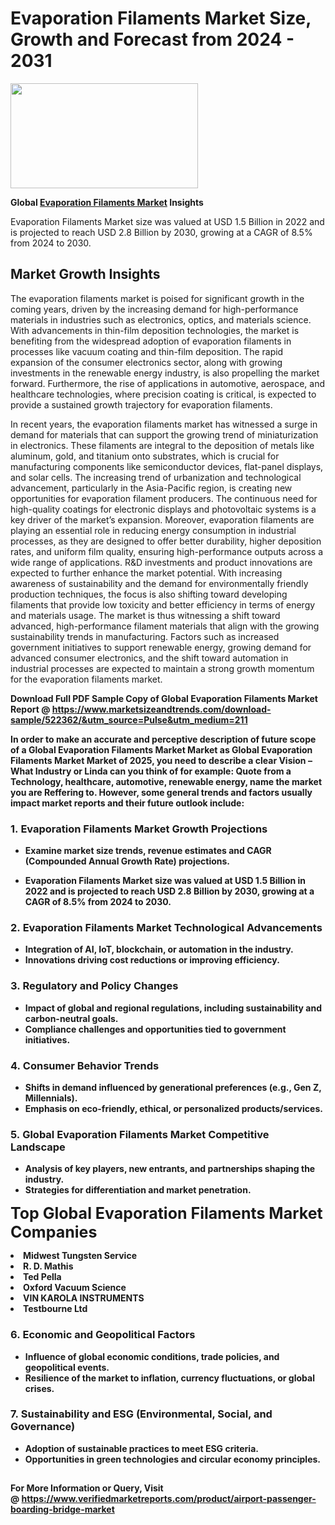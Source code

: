 <H1>Evaporation Filaments Market Size, Growth and Forecast from 2024 - 2031</H1><img class="aligncenter size-medium wp-image-584254" src="https://thirdeyenews.in/wp-content/uploads/2024/09/Global-Market-Research-300x168.jpeg" alt="" width="300" height="168" /><p><strong>Global&nbsp;<a href="https://www.marketsizeandtrends.com/download-sample/522362/&amp;utm_source=Pulse&amp;utm_medium=211">Evaporation Filaments Market</a> Insights</strong></p><p>Evaporation Filaments Market size was valued at USD 1.5 Billion in 2022 and is projected to reach USD 2.8 Billion by 2030, growing at a CAGR of 8.5% from 2024 to 2030.</p><p><h2>Market Growth Insights</h2> <p>The evaporation filaments market is poised for significant growth in the coming years, driven by the increasing demand for high-performance materials in industries such as electronics, optics, and materials science. With advancements in thin-film deposition technologies, the market is benefiting from the widespread adoption of evaporation filaments in processes like vacuum coating and thin-film deposition. The rapid expansion of the consumer electronics sector, along with growing investments in the renewable energy industry, is also propelling the market forward. Furthermore, the rise of applications in automotive, aerospace, and healthcare technologies, where precision coating is critical, is expected to provide a sustained growth trajectory for evaporation filaments.</p> <p><strong></strong></p> <p>In recent years, the evaporation filaments market has witnessed a surge in demand for materials that can support the growing trend of miniaturization in electronics. These filaments are integral to the deposition of metals like aluminum, gold, and titanium onto substrates, which is crucial for manufacturing components like semiconductor devices, flat-panel displays, and solar cells. The increasing trend of urbanization and technological advancement, particularly in the Asia-Pacific region, is creating new opportunities for evaporation filament producers. The continuous need for high-quality coatings for electronic displays and photovoltaic systems is a key driver of the market’s expansion. Moreover, evaporation filaments are playing an essential role in reducing energy consumption in industrial processes, as they are designed to offer better durability, higher deposition rates, and uniform film quality, ensuring high-performance outputs across a wide range of applications. R&D investments and product innovations are expected to further enhance the market potential. With increasing awareness of sustainability and the demand for environmentally friendly production techniques, the focus is also shifting toward developing filaments that provide low toxicity and better efficiency in terms of energy and materials usage. The market is thus witnessing a shift toward advanced, high-performance filament materials that align with the growing sustainability trends in manufacturing. Factors such as increased government initiatives to support renewable energy, growing demand for advanced consumer electronics, and the shift toward automation in industrial processes are expected to maintain a strong growth momentum for the evaporation filaments market.</p> <p><strong></p><p><span class=""><strong>Download Full PDF Sample Copy of Global Evaporation Filaments Market Report</strong> @ <a href="https://www.marketsizeandtrends.com/download-sample/522362/&amp;utm_source=Pulse&amp;utm_medium=211" target="_blank">https://www.marketsizeandtrends.com/download-sample/522362/&amp;utm_source=Pulse&amp;utm_medium=211</a></span></p><p>In order to make an accurate and perceptive description of future scope of a Global&nbsp;Evaporation Filaments Market Market as Global&nbsp;Evaporation Filaments Market Market of 2025, you need to describe a clear Vision &ndash; What Industry or Linda can you think of for example: Quote from a Technology, healthcare, automotive, renewable energy, name the market you are Reffering to. However, some general trends and factors usually impact market reports and their future outlook include:</p><h3>1.&nbsp;<strong>Evaporation Filaments Market Growth Projections</strong></h3><ul><li>Examine market size trends, revenue estimates and CAGR (Compounded Annual Growth Rate) projections.</li><li><p>Evaporation Filaments Market size was valued at USD 1.5 Billion in 2022 and is projected to reach USD 2.8 Billion by 2030, growing at a CAGR of 8.5% from 2024 to 2030.</p></li></ul><h3>2.&nbsp;<strong>Evaporation Filaments Market Technological Advancements</strong></h3><ul><li>Integration of AI, IoT, blockchain, or automation in the industry.</li><li>Innovations driving cost reductions or improving efficiency.</li></ul><h3>3.&nbsp;<strong>Regulatory and Policy Changes</strong></h3><ul><li>Impact of global and regional regulations, including sustainability and carbon-neutral goals.</li><li>Compliance challenges and opportunities tied to government initiatives.</li></ul><h3>4.&nbsp;<strong>Consumer Behavior Trends</strong></h3><ul><li>Shifts in demand influenced by generational preferences (e.g., Gen Z, Millennials).</li><li>Emphasis on eco-friendly, ethical, or personalized products/services.</li></ul><h3>5.&nbsp;<strong>Global Evaporation Filaments Market Competitive Landscape</strong></h3><ul><li>Analysis of key players, new entrants, and partnerships shaping the industry.</li><li>Strategies for differentiation and market penetration.</li></ul><p data-pm-slice="1 1 []"><span style="color: inherit; font-family: inherit; font-size: 25px;">Top Global Evaporation Filaments Market Companies</span></p><div class="" data-test-id=""><p><li>Midwest Tungsten Service</li><li> R. D. Mathis</li><li> Ted Pella</li><li> Oxford Vacuum Science</li><li> VIN KAROLA INSTRUMENTS</li><li> Testbourne Ltd</li></p></div><h3>6.&nbsp;<strong>Economic and Geopolitical Factors</strong></h3><ul><li>Influence of global economic conditions, trade policies, and geopolitical events.</li><li>Resilience of the market to inflation, currency fluctuations, or global crises.</li></ul><h3>7.&nbsp;<strong>Sustainability and ESG (Environmental, Social, and Governance)</strong></h3><ul><li>Adoption of sustainable practices to meet ESG criteria.</li><li>Opportunities in green technologies and circular economy principles.</li></ul><h2><strong style="font-size: 14px;">For More Information or Query, Visit @&nbsp;</strong><a style="background-color: #ffffff; font-size: 14px;" href="https://www.marketsizeandtrends.com/report/evaporation-filaments-market/" target="_blank">https://www.verifiedmarketreports.com/product/airport-passenger-boarding-bridge-market</a></h2>
